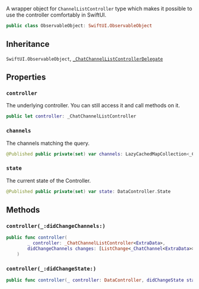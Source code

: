 
A wrapper object for `ChannelListController` type which makes it possible to use the controller comfortably in SwiftUI.

``` swift
public class ObservableObject: SwiftUI.ObservableObject 
```

## Inheritance

`SwiftUI.ObservableObject`, [`_ChatChannelListControllerDelegate`](/_ChatChannelListControllerDelegate)

## Properties

### `controller`

The underlying controller. You can still access it and call methods on it.

``` swift
public let controller: _ChatChannelListController
```

### `channels`

The channels matching the query.

``` swift
@Published public private(set) var channels: LazyCachedMapCollection<_ChatChannel<ExtraData>> = []
```

### `state`

The current state of the Controller.

``` swift
@Published public private(set) var state: DataController.State
```

## Methods

### `controller(_:didChangeChannels:)`

``` swift
public func controller(
        _ controller: _ChatChannelListController<ExtraData>,
        didChangeChannels changes: [ListChange<_ChatChannel<ExtraData>>]
    ) 
```

### `controller(_:didChangeState:)`

``` swift
public func controller(_ controller: DataController, didChangeState state: DataController.State) 
```
